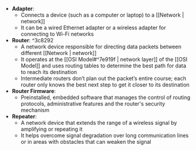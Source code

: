 - **Adapter**: 
	- Connects a device (such as a computer or laptop) to a [[Network | network]]
	- It can be a wired Ethernet adapter or a wireless adapter for connecting to Wi-Fi networks
- **Router**:  ^3c8292
	- A network device responsible for directing data packets between different [[Network | network]]
	- It operates at the [[OSI Model#^7e919f | network layer]] of the [[OSI Model]] and uses routing tables to determine the best path for data to reach its destination
	- Intermediate routers don’t plan out the packet’s entire course; each router only knows the best next step to get it closer to its destination
- **Router Firmware**: 
	- Preinstalled, embedded software that manages the control of routing protocols, administrative features and the router's security mechanism
- **Repeater**: 
	- A network device that extends the range of a wireless signal by amplifying or repeating it
	- It helps overcome signal degradation over long communication lines or in areas with obstacles that can weaken the signal